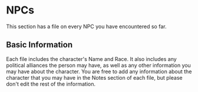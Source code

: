 # NPCs

This section has a file on every NPC you have encountered so far.

## Basic Information

Each file includes the character's Name and Race.  It also includes any political alliances the person may have, as well as any other information you may have about the character.  You are free to add any information about the character that you may have in the Notes section of each file, but please don't edit the rest of the information.
